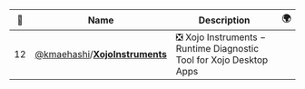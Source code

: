 |:star2: | Name | Description | 🌍|
|---|---|---|---|
|12|[@kmaehashi](https://github.com/kmaehashi)/[**XojoInstruments**](https://github.com/kmaehashi/XojoInstruments)|:negative_squared_cross_mark: Xojo Instruments − Runtime Diagnostic Tool for Xojo Desktop Apps||

